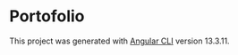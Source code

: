 # Portofolio

This project was generated with [Angular CLI](https://github.com/angular/angular-cli) version 13.3.11.


